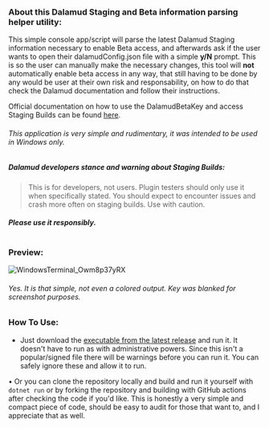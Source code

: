 ### About this Dalamud Staging and Beta information parsing helper utility:

This simple console app/script will parse the latest Dalamud Staging information necessary to enable Beta access, and afterwards ask if the user wants to open their dalamudConfig.json file with a simple **y/N** prompt. This is so the user can manually make the necessary changes, this tool will **not** automatically enable beta access in any way, that still having to be done by any would be user at their own risk and responsability, on how to do that check the Dalamud documentation and follow their instructions.

Official documentation on how to use the DalamudBetaKey and access Staging Builds can be found <a href="https://goatcorp.github.io/faq/dalamud_troubleshooting.html#:~:text=Go%20to%20%25AppData%25%5CXIVLauncher,quotes)%20to%20disable%20Dalamud%20Staging.">here</a>.




###### This application is very simple and rudimentary, it was intended to be used in Windows only.

##### Dalamud developers stance and warning about Staging Builds:
> This is for developers, not users. Plugin testers should only use it when specifically stated. You should expect to encounter issues and crash more often on staging builds. Use with caution.
##### Please use it responsibly. <br> <br>


### Preview:
![WindowsTerminal_Owm8p37yRX](https://user-images.githubusercontent.com/39604793/226851797-94ac6563-f9f1-45b7-a15e-d12ac96f0535.png)
###### *Yes. It is that simple, not even a colored output. Key was blanked for screenshot purposes.*

### How To Use:
* Just download the [executable from the latest release](link) and run it.
It doesn't have to run as with administrative powers. Since this isn't a popular/signed file there will be warnings before you can run it.
You can safely ignore these and allow it to run.

• Or you can clone the repository locally and build and run it yourself with `dotnet run` or by forking the repository and building with GitHub actions after checking the code if you'd like.
This is honestly a very simple and compact piece of code, should be easy to audit for those that want to, and I appreciate that as well.
